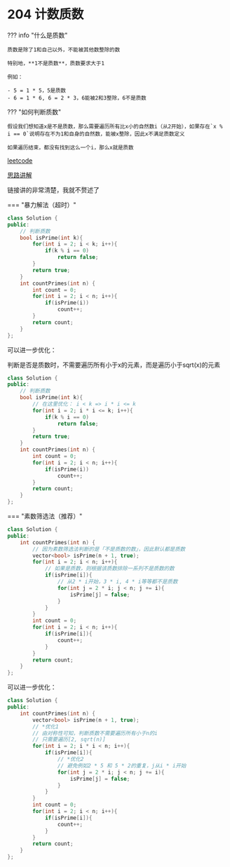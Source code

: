# 204 计数质数

??? info "什么是质数"

    质数是除了1和自己以外，不能被其他数整除的数

    特别地，**1不是质数**，质数要求大于1

    例如：

    - 5 = 1 * 5，5是质数
    - 6 = 1 * 6, 6 = 2 * 3，6能被2和3整除，6不是质数

??? "如何判断质数"

    假设我们想知道x是不是质数，那么需要遍历所有比x小的自然数i（从2开始），如果存在`x % i == 0`说明存在不为1和自身的自然数，能被x整除，因此x不满足质数定义

    如果遍历结束，都没有找到这么一个i，那么x就是质数

[leetcode](https://leetcode.cn/problems/count-primes/description/)

[思路讲解](https://labuladong.online/algo/frequency-interview/print-prime-number/)

链接讲的非常清楚，我就不赘述了

=== "暴力解法（超时）"

```C++
class Solution {
public:
    // 判断质数
    bool isPrime(int k){
        for(int i = 2; i < k; i++){
            if(k % i == 0)
                return false;
        }
        return true;
    }
    int countPrimes(int n) {
        int count = 0;
        for(int i = 2; i < n; i++){
            if(isPrime(i))
                count++;
        }
        return count;
    }
};
```

可以进一步优化：

判断是否是质数时，不需要遍历所有小于x的元素，而是遍历小于sqrt(x)的元素

```C++
class Solution {
public:
    // 判断质数
    bool isPrime(int k){
        // 在这里优化： i < k => i * i <= k
        for(int i = 2; i * i <= k; i++){
            if(k % i == 0)
                return false;
        }
        return true;
    }
    int countPrimes(int n) {
        int count = 0;
        for(int i = 2; i < n; i++){
            if(isPrime(i))
                count++;
        }
        return count;
    }
};
```

=== "素数筛选法（推荐）"

```C++
class Solution {
public:
    int countPrimes(int n) {
        // 因为素数筛选法判断的是「不是质数的数」，因此默认都是质数
        vector<bool> isPrime(n + 1, true);
        for(int i = 2; i < n; i++){
            // 如果是质数，则根据该质数排除一系列不是质数的数
            if(isPrime[i]){
                // 从2 * i开始，3 * i, 4 * i等等都不是质数
                for(int j = 2 * i; j < n; j += i){
                    isPrime[j] = false;
                }
            }
        }
        int count = 0;
        for(int i = 2; i < n; i++){
            if(isPrime[i]){
                count++;
            }
        }
        return count;
    }
};
```

可以进一步优化：

```C++
class Solution {
public:
    int countPrimes(int n) {
        vector<bool> isPrime(n + 1, true);
        // *优化1
        // 由对称性可知，判断质数不需要遍历所有小于n的i
        // 只需要遍历[2, sqrt(n)]
        for(int i = 2; i * i < n; i++){
            if(isPrime[i]){
                // *优化2
                // 避免例如2 * 5 和 5 * 2的重复，j从i * i开始
                for(int j = 2 * i; j < n; j += i){
                    isPrime[j] = false;
                }
            }
        }
        int count = 0;
        for(int i = 2; i < n; i++){
            if(isPrime[i]){
                count++;
            }
        }
        return count;
    }
};
```